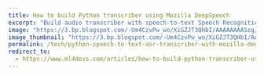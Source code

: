 ```yaml
---
title: How to build Python transcriber using Mozilla DeepSpeech
excerpt: "Build audio transcriber with speech-to-text Speech Recognition python API of DeepSpeech and PyAudio for voice application in less than 70 lines of code."
image: "https://3.bp.blogspot.com/-Um4CzvPw_wo/XiGZJT3QHbI/AAAAAAAASzg/oTh6tU8mPhsIu3jAOspjCFY192Mpbe2JACKgBGAsYHg/s1600/mozilla-deepspeech-py-transcriber-slang.png"
image_thumbnail: "https://3.bp.blogspot.com/-Um4CzvPw_wo/XiGZJT3QHbI/AAAAAAAASzg/oTh6tU8mPhsIu3jAOspjCFY192Mpbe2JACKgBGAsYHg/s320/mozilla-deepspeech-py-transcriber-slang.png"
permalink: /tech/python-speech-to-text-asr-transcriber-with-mozilla-deepspeech.html
redirect_to:
  - https://www.ml4devs.com/articles/how-to-build-python-transcriber-using-mozilla-deepspeech/
---
```

